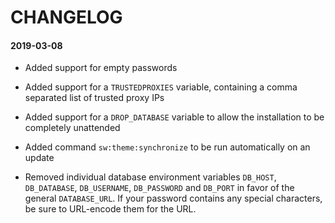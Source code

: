 # CHANGELOG

#### 2019-03-08

* Added support for empty passwords
* Added support for a `TRUSTEDPROXIES` variable, containing a comma separated list of trusted proxy IPs
* Added support for a `DROP_DATABASE` variable to allow the installation to be completely unattended
* Added command `sw:theme:synchronize` to be run automatically on an update


* Removed individual database environment variables `DB_HOST`, `DB_DATABASE`, `DB_USERNAME`, `DB_PASSWORD` and `DB_PORT` in favor of the general `DATABASE_URL`.
If your password contains any special characters, be sure to URL-encode them for the URL.